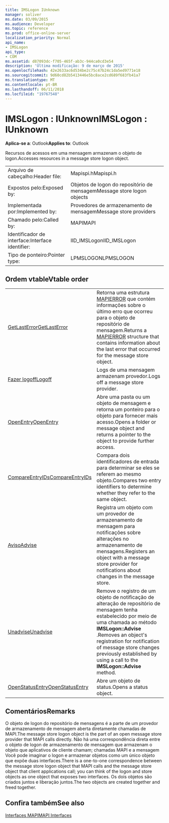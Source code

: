 ```yaml
---
title: IMSLogon IUnknown
manager: soliver
ms.date: 03/09/2015
ms.audience: Developer
ms.topic: reference
ms.prod: office-online-server
localization_priority: Normal
api_name:
- IMSLogon
api_type:
- COM
ms.assetid: d87093dc-f705-465f-ab3c-944ca0cd3e54
description: 'Última modificação: 9 de março de 2015'
ms.openlocfilehash: 42e2633ac6d534be2c75c47b24c1da5ed9771e18
ms.sourcegitcommit: 9d60cd82b5413446e5bc8ace2cd689f683fb41a7
ms.translationtype: MT
ms.contentlocale: pt-BR
ms.lasthandoff: 06/11/2018
ms.locfileid: "19767548"
---
```

# <a name="imslogon--iunknown"></a><span data-ttu-id="5d658-103">IMSLogon : IUnknown</span><span class="sxs-lookup"><span data-stu-id="5d658-103">IMSLogon : IUnknown</span></span>

  
  
<span data-ttu-id="5d658-104">**Aplica-se a**: Outlook</span><span class="sxs-lookup"><span data-stu-id="5d658-104">**Applies to**: Outlook</span></span> 
  
<span data-ttu-id="5d658-105">Recursos de acessos em uma mensagem armazenam o objeto de logon.</span><span class="sxs-lookup"><span data-stu-id="5d658-105">Accesses resources in a message store logon object.</span></span>
  
|||
|:-----|:-----|
|<span data-ttu-id="5d658-106">Arquivo de cabeçalho:</span><span class="sxs-lookup"><span data-stu-id="5d658-106">Header file:</span></span>  <br/> |<span data-ttu-id="5d658-107">Mapispi.h</span><span class="sxs-lookup"><span data-stu-id="5d658-107">Mapispi.h</span></span>  <br/> |
|<span data-ttu-id="5d658-108">Expostos pelo:</span><span class="sxs-lookup"><span data-stu-id="5d658-108">Exposed by:</span></span>  <br/> |<span data-ttu-id="5d658-109">Objetos de logon do repositório de mensagem</span><span class="sxs-lookup"><span data-stu-id="5d658-109">Message store logon objects</span></span>  <br/> |
|<span data-ttu-id="5d658-110">Implementada por:</span><span class="sxs-lookup"><span data-stu-id="5d658-110">Implemented by:</span></span>  <br/> |<span data-ttu-id="5d658-111">Provedores de armazenamento de mensagem</span><span class="sxs-lookup"><span data-stu-id="5d658-111">Message store providers</span></span>  <br/> |
|<span data-ttu-id="5d658-112">Chamado pelo:</span><span class="sxs-lookup"><span data-stu-id="5d658-112">Called by:</span></span>  <br/> |<span data-ttu-id="5d658-113">MAPI</span><span class="sxs-lookup"><span data-stu-id="5d658-113">MAPI</span></span>  <br/> |
|<span data-ttu-id="5d658-114">Identificador de interface:</span><span class="sxs-lookup"><span data-stu-id="5d658-114">Interface identifier:</span></span>  <br/> |<span data-ttu-id="5d658-115">IID_IMSLogon</span><span class="sxs-lookup"><span data-stu-id="5d658-115">IID_IMSLogon</span></span>  <br/> |
|<span data-ttu-id="5d658-116">Tipo de ponteiro:</span><span class="sxs-lookup"><span data-stu-id="5d658-116">Pointer type:</span></span>  <br/> |<span data-ttu-id="5d658-117">LPMSLOGON</span><span class="sxs-lookup"><span data-stu-id="5d658-117">LPMSLOGON</span></span>  <br/> |
   
## <a name="vtable-order"></a><span data-ttu-id="5d658-118">Ordem vtable</span><span class="sxs-lookup"><span data-stu-id="5d658-118">Vtable order</span></span>

|||
|:-----|:-----|
|[<span data-ttu-id="5d658-119">GetLastError</span><span class="sxs-lookup"><span data-stu-id="5d658-119">GetLastError</span></span>](imslogon-getlasterror.md) <br/> |<span data-ttu-id="5d658-120">Retorna uma estrutura [MAPIERROR](mapierror.md) que contém informações sobre o último erro que ocorreu para o objeto de repositório de mensagem.</span><span class="sxs-lookup"><span data-stu-id="5d658-120">Returns a [MAPIERROR](mapierror.md) structure that contains information about the last error that occurred for the message store object.</span></span>  <br/> |
|[<span data-ttu-id="5d658-121">Fazer logoff</span><span class="sxs-lookup"><span data-stu-id="5d658-121">Logoff</span></span>](imslogon-logoff.md) <br/> |<span data-ttu-id="5d658-122">Logs de uma mensagem armazenam provedor.</span><span class="sxs-lookup"><span data-stu-id="5d658-122">Logs off a message store provider.</span></span>  <br/> |
|[<span data-ttu-id="5d658-123">OpenEntry</span><span class="sxs-lookup"><span data-stu-id="5d658-123">OpenEntry</span></span>](imslogon-openentry.md) <br/> |<span data-ttu-id="5d658-124">Abre uma pasta ou um objeto de mensagem e retorna um ponteiro para o objeto para fornecer mais acesso.</span><span class="sxs-lookup"><span data-stu-id="5d658-124">Opens a folder or message object and returns a pointer to the object to provide further access.</span></span>  <br/> |
|[<span data-ttu-id="5d658-125">CompareEntryIDs</span><span class="sxs-lookup"><span data-stu-id="5d658-125">CompareEntryIDs</span></span>](imslogon-compareentryids.md) <br/> |<span data-ttu-id="5d658-126">Compara dois identificadores de entrada para determinar se eles se referem ao mesmo objeto.</span><span class="sxs-lookup"><span data-stu-id="5d658-126">Compares two entry identifiers to determine whether they refer to the same object.</span></span>  <br/> |
|[<span data-ttu-id="5d658-127">Aviso</span><span class="sxs-lookup"><span data-stu-id="5d658-127">Advise</span></span>](imslogon-advise.md) <br/> |<span data-ttu-id="5d658-128">Registra um objeto com um provedor de armazenamento de mensagem para notificações sobre alterações no armazenamento de mensagens.</span><span class="sxs-lookup"><span data-stu-id="5d658-128">Registers an object with a message store provider for notifications about changes in the message store.</span></span>  <br/> |
|[<span data-ttu-id="5d658-129">Unadvise</span><span class="sxs-lookup"><span data-stu-id="5d658-129">Unadvise</span></span>](imslogon-unadvise.md) <br/> |<span data-ttu-id="5d658-130">Remove o registro de um objeto de notificação de alteração de repositório de mensagem tenha estabelecido por meio de uma chamada ao método **IMSLogon::Advise** .</span><span class="sxs-lookup"><span data-stu-id="5d658-130">Removes an object's registration for notification of message store changes previously established by using a call to the **IMSLogon::Advise** method.</span></span>  <br/> |
|[<span data-ttu-id="5d658-131">OpenStatusEntry</span><span class="sxs-lookup"><span data-stu-id="5d658-131">OpenStatusEntry</span></span>](imslogon-openstatusentry.md) <br/> |<span data-ttu-id="5d658-132">Abre um objeto de status.</span><span class="sxs-lookup"><span data-stu-id="5d658-132">Opens a status object.</span></span>  <br/> |
   
## <a name="remarks"></a><span data-ttu-id="5d658-133">Comentários</span><span class="sxs-lookup"><span data-stu-id="5d658-133">Remarks</span></span>

<span data-ttu-id="5d658-134">O objeto de logon do repositório de mensagens é a parte de um provedor de armazenamento de mensagem aberta diretamente chamadas de MAPI.</span><span class="sxs-lookup"><span data-stu-id="5d658-134">The message store logon object is the part of an open message store provider that MAPI calls directly.</span></span> <span data-ttu-id="5d658-135">Não há uma correspondência direta entre o objeto de logon de armazenamento de mensagem que armazenam o objeto que aplicativos de cliente chamam; chamadas MAPI e a mensagem Você pode imaginar o logon e armazenar objetos como um único objeto que expõe duas interfaces.</span><span class="sxs-lookup"><span data-stu-id="5d658-135">There is a one-to-one correspondence between the message store logon object that MAPI calls and the message store object that client applications call; you can think of the logon and store objects as one object that exposes two interfaces.</span></span> <span data-ttu-id="5d658-136">Os dois objetos são criados juntos e liberação juntos.</span><span class="sxs-lookup"><span data-stu-id="5d658-136">The two objects are created together and freed together.</span></span>
  
## <a name="see-also"></a><span data-ttu-id="5d658-137">Confira também</span><span class="sxs-lookup"><span data-stu-id="5d658-137">See also</span></span>



[<span data-ttu-id="5d658-138">Interfaces MAPI</span><span class="sxs-lookup"><span data-stu-id="5d658-138">MAPI Interfaces</span></span>](mapi-interfaces.md)

